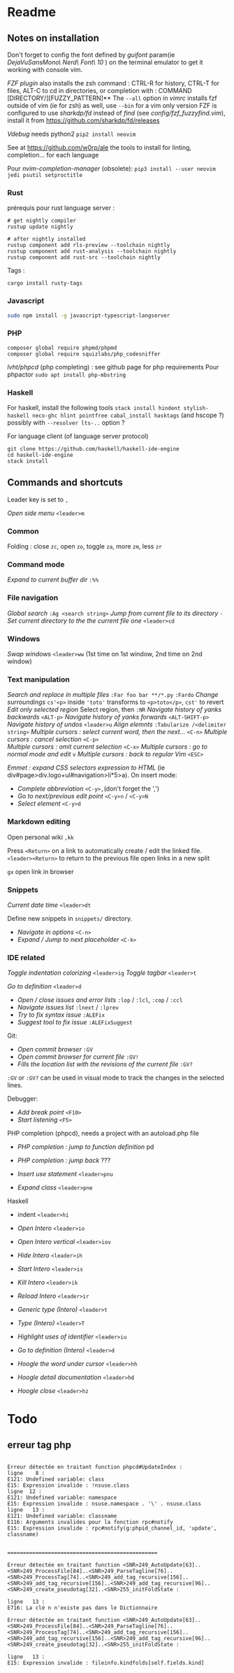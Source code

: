 # Readme

## Notes on installation

Don't forget to config the font defined by _guifont_  param(ie _DejaVuSansMono\ Nerd\ Font\ 10_ ) on the terminal emulator to get it working with console vim.

_FZF plugin_ also installs the zsh command : CTRL-R for history, CTRL-T for files, ALT-C to cd in directories, or completion with : COMMAND [DIRECTORY/][FUZZY_PATTERN]**<TAB>
The `--all` option in _vimrc_ installs fzf outside of vim (ie for zsh) as well, use `--bin` for a vim only version
FZF is configured to use _sharkdp/fd_ instead of _find_ (see _config/fzf_fuzzyfind.vim_), install it from https://github.com/sharkdp/fd/releases

_Vdebug_ needs python2 `pip2 install neovim`

See at https://github.com/w0rp/ale the tools to install for linting, completion... for each language


Pour _nvim-completion-manager_ (obsolete):
`pip3 install --user neovim jedi psutil setproctitle`

### Rust

prérequis pour rust language server :
```
# get nightly compiler
rustup update nightly

# after nightly installed
rustup component add rls-preview --toolchain nightly
rustup component add rust-analysis --toolchain nightly
rustup component add rust-src --toolchain nightly
```

Tags :
```
cargo install rusty-tags
```

### Javascript

```sh
sudo npm install -g javascript-typescript-langserver
```

### PHP

```
composer global require phpmd/phpmd
composer global require squizlabs/php_codesniffer
```

_lvht/phpcd_ (php completing) : see github page for php requirements
Pour phpactor `sudo apt install php-mbstring`

### Haskell

For haskell, install the following tools 
`stack install hindent stylish-haskell neco-ghc hlint pointfree cabal_install hasktags`
(and hscope ?) possibly with `--resolver lts-..` option ?

For language client (of language server protocol)

```
git clone https://github.com/haskell/haskell-ide-engine
cd haskell-ide-engine
stack install 
```

## Commands and shortcuts

Leader key is set to `,`

_Open side menu_ `<leader>m`

### Common

Folding : close `zc`, open `zo`, toggle `za`, more `zm`, less `zr`

### Command mode

_Expand to current buffer dir_ `:%%`

### File navigation

_Global search_ `:Ag <search string>`
_Jump from current file to its directory_ `-` 
_Set current directory to the the current file one_ `<leader>cd`

### Windows

_Swap windows_ `<leader>ww` (1st time on 1st window, 2nd time on 2nd window)

### Text manipulation

_Search and replace in multiple files_ `:Far foo bar **/*.py` `:Fardo`
_Change surroundings_ `cs'<p>` inside `'toto'` transforms to `<p>toto</p>`, `cst'` to revert
_Edit only selected region_ Select region, then `:NR`
_Navigate history of yanks backwards_ `<ALT-p>`
_Navigate history of yanks forwards_ `<ALT-SHIFT-p>`
_Navigate history of undos_ `<leader>u`
_Align elemnts_ `:Tabularize /<delimiter string>`
_Multiple cursors : select current word, then the next..._ `<C-n>` 
_Multiple cursors : cancel selection_ `<C-p>`  
_Multiple cursors : omit current selection_ `<C-x>` 
_Multiple cursors : go to normal mode and edit_ `v` 
_Multiple cursors : back to regular Vim_ `<ESC>`

_Emmet : expand CSS selectors expression to HTML_ (ie div#page>div.logo+ul#navigation>li*5>a). On insert mode:
* _Complete abbreviation_ `<C-y>,`(don't forget the ',')
* _Go to next/previous edit point_ `<C-y>n` / `<C-y>N` 
* _Select element_ `<C-y>d`

### Markdown editing

Open personal wiki `,kk`

Press `<Return>` on a link to automatically create / edit the linked file.
`<leader><Return>` to return to the previous file
<Space><Return> open links in a new split

`gx` open link in browser

### Snippets

_Current date time_ `<leader>dt`

Define new snippets in `snippets/` directory.

* _Navigate in options_ `<C-n>`
* _Expand / Jump to next placeholder_ `<C-k>`

### IDE related

_Toggle indentation colorizing_ `<leader>ig`
_Toggle tagbar_ `<leader>t`

_Go to definition_ `<leader>d`

* _Open / close issues and error lists_ `:lop` / `:lcl`, `:cop` / `:ccl`
* _Navigate issues list_ `:lnext` / `:lprev`
* _Try to fix syntax issue_ `:ALEFix`
* _Suggest tool to fix issue_ `:ALEFixSuggest`

Git:
* _Open commit browser_ `:GV`
* _Open commit browser for current file_ `:GV!`
* _Fills the location list with the revisions of the current file_ `:GV?`

`:GV` or `:GV?` can be used in visual mode to track the changes in the selected lines.

Debugger:

* _Add break point_ `<F10>`
* _Start listening_ `<F5>`

PHP completion (phpcd), needs a project with an autoload.php file
* _PHP completion : jump to function definition_ <leader>pd 
* _PHP completion : jump back_  ???

* _Insert use statement_ `<leader>pnu`
* _Expand class_  `<leader>pne`

Haskell
* indent `<leader>hi`

* _Open Intero_ `<leader>io`
* _Open Intero vertical_ `<leader>iov`
* _Hide Intero_ `<leader>ih`
* _Start Intero_ `<leader>is`

* _Kill Intero_ `<leader>ik`
* _Reload Intero_ `<leader>ir`

* _Generic type (Intero)_ `<leader>t`
* _Type (Intero)_ `<leader>T`
* _Highlight uses of identifier_ `<leader>iu`
* _Go to definition (Intero)_ `<leader>d`

* _Hoogle the word under cursor_ `<leader>hh`
* _Hoogle detail documentation_ `<leader>hd`
* _Hoogle close_ `<leader>hz`








# Todo

## erreur tag php 

```

Erreur détectée en traitant function phpcd#UpdateIndex : 
ligne    8 :
E121: Undefined variable: class 
E15: Expression invalide : !nsuse.class 
ligne  12 :
E121: Undefined variable: namespace 
E15: Expression invalide : nsuse.namespace . '\' . nsuse.class                              
ligne   13 :   
E121: Undefined variable: classname      
E116: Arguments invalides pour la fonction rpc#notify 
E15: Expression invalide : rpc#notify(g:phpid_channel_id, 'update', classname)


================================================

Erreur détectée en traitant function <SNR>249_AutoUpdate[63]..<SNR>249_ProcessFile[84]..<SNR>249_ParseTagline[76]..<SNR>249_ProcessTag[74]..<SNR>249_add_tag_recursive[156]..<SNR>249_add_tag_recursive[156]..<SNR>249_add_tag_recursive[96]..
<SNR>249_create_pseudotag[32]..<SNR>255_initFoldState :  

ligne   13 :       
E716: La clé n n'existe pas dans le Dictionnaire 

Erreur détectée en traitant function <SNR>249_AutoUpdate[63]..<SNR>249_ProcessFile[84]..<SNR>249_ParseTagline[76]..<SNR>249_ProcessTag[74]..<SNR>249_add_tag_recursive[156]..<SNR>249_add_tag_recursive[156]..<SNR>249_add_tag_recursive[96]..
<SNR>249_create_pseudotag[32]..<SNR>255_initFoldState :                                                 

ligne   13 :  
E15: Expression invalide : fileinfo.kindfolds[self.fields.kind]
```
